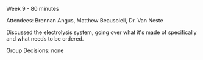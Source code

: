 Week 9 - 80 minutes

Attendees: Brennan Angus, Matthew Beausoleil, Dr. Van Neste

Discussed the electrolysis system, going over what it's made of specifically and what needs to be ordered.

Group Decisions: none

